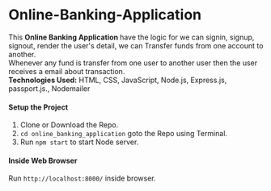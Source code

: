 ﻿# Online-Banking-Application
 This <b>Online Banking Application </b> have the logic for we can signin, signup, signout, render the user's detail, we can Transfer funds from one account to another.<br>
 Whenever any fund is transfer from one user to another user then the user receives a email about transaction.<br>
**Technologies Used:** HTML, CSS, JavaScript, Node.js, Express.js, passport.js., Nodemailer<br>
#### Setup the Project
1. Clone or Download the Repo.
2. `cd online_banking_application` goto the Repo using Terminal.
3. Run `npm start` to start Node server.
#### Inside Web Browser
 Run `http://localhost:8000/` inside browser.
